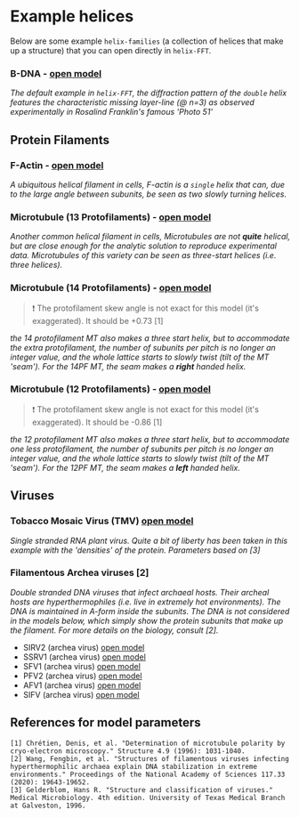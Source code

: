 # Example helices

Below are some example `helix-families` (a collection of helices that make up a structure) that you can open directly in `helix-FFT`.

### B-DNA - [open model](https://nemoandrea.github.io/helixiser/#/#name=B-DNA&m=1&radius=1&rise=0.34&frequency=10&unit_size=0.18&radius=1&rise=0.34&frequency=10&unit_size=0.18&rotation=143)

*The default example in `helix-FFT`, the diffraction pattern of the `double` helix features the characteristic missing layer-line (@ n=3) as observed experimentally in Rosalind Franklin's famous 'Photo 51'*

## Protein Filaments

### F-Actin - [open model](https://nemoandrea.github.io/helixiser/#/#name=F-actin&n=6&m=3&s=0.19&radius=2.5&rise=2.75&frequency=2.166&unit_size=3&offset=0&rotation=0&handedness=right)

*A ubiquitous helical filament in cells, F-actin is a `single` helix that can, due to the large angle between subunits, be seen as two slowly turning helices.*

### Microtubule (13 Protofilaments) - [open model](https://nemoandrea.github.io/helixiser/#/#name=Microtubule%20(13PF)&n=14&m=1&s=0.13&radius=12.5&rise=0.946&frequency=13&unit_size=2.5&offset=0&handedness=right&radius=12.5&rise=0.946&frequency=13&unit_size=2.5&offset=4.1&handedness=right&radius=12.5&rise=0.946&frequency=13&unit_size=2.5&offset=8.2&handedness=right)

*Another common helical filament in cells, Microtubules are not **quite** helical, but are close enough for the analytic solution to reproduce experimental data. Microtubules of this variety can be seen as three-start helices (i.e. three helices).* 

### Microtubule (14 Protofilaments) - [open model](https://nemoandrea.github.io/helixiser/#/#name=Microtubule%20(14PF)&n=14&m=1&s=0.13&radius=13.46&rise=0.946&frequency=13.9&unit_size=2.5&offset=0&rotation=0&handedness=right&radius=13.46&rise=0.946&frequency=13.9&unit_size=2.5&offset=4.38&rotation=1&handedness=right&radius=13.46&rise=0.946&frequency=13.9&unit_size=2.5&offset=8.766&rotation=2&handedness=right)

>:exclamation: The protofilament skew angle is not exact for this model (it's exaggerated). It should be +0.73 [1]

*the 14 protofilament MT also makes a three start helix, but to accommodate the extra protofilament, the number of subunits per pitch is no longer an integer value, and the whole lattice starts to slowly twist (tilt of the MT 'seam'). For the 14PF MT, the seam makes a **right** handed helix.*  

### Microtubule (12 Protofilaments) - [open model](https://nemoandrea.github.io/helixiser/#/#name=Microtubule%20(12PF)&n=14&m=1&s=0.13&radius=11.54&rise=0.946&frequency=12.1&unit_size=2.5&offset=0&rotation=0&handedness=right&radius=11.54&rise=0.946&frequency=12.1&unit_size=2.5&offset=3.82&rotation=-0.85&handedness=right&radius=11.54&rise=0.946&frequency=12.1&unit_size=2.5&offset=7.63&rotation=-1.7&handedness=right)

> :exclamation: The protofilament skew angle is not exact for this model (it's exaggerated). It should be -0.86 [1]

*the 12 protofilament MT also makes a three start helix, but to accommodate one less protofilament, the number of subunits per pitch is no longer an integer value, and the whole lattice starts to slowly twist (tilt of the MT 'seam'). For the 12PF MT, the seam makes a **left** handed helix.*  

## Viruses



### Tobacco Mosaic Virus (TMV) [open model](https://nemoandrea.github.io/helixiser/#/#name=Tobacco%20Mosaic%20Virus%20&n=20&m=1&s=0.6&radius=7&rise=0.114&frequency=16.333&unit_size=0.7&offset=0&rotation=0&handedness=right&radius=4&rise=0.114&frequency=16.333&unit_size=1&offset=0.75&rotation=0&handedness=right&radius=5&rise=0.114&frequency=16.333&unit_size=0.7&offset=0.5&rotation=0&handedness=right&radius=6&rise=0.114&frequency=16.333&unit_size=0.7&offset=0.25&rotation=0&handedness=right)

*Single stranded RNA plant virus. Quite a bit of liberty has been taken in this example with the 'densities' of the protein. Parameters based on [3]*

### Filamentous Archea viruses [2]

*Double stranded DNA viruses that infect archaeal hosts. Their archeal hosts are hyperthermophiles (i.e. live in extremely hot environments). The DNA is maintained in A-form inside the subunits. The DNA is not considered in the models below, which simply show the protein subunits that make up the filament. For more details on the biology, consult [2].*
* SIRV2 (archea virus) [open model](https://nemoandrea.github.io/helixiser/#/#name=SIRV2&n=20&m=1&s=0.65&radius=6.1&rise=0.291&frequency=14.6&unit_size=1.7)
* SSRV1 (archea virus) [open model](https://nemoandrea.github.io/helixiser/#/#name=SSRV1&n=20&m=1&s=0.65&radius=6.1&rise=0.294&frequency=14.66&unit_size=1.7)
* SFV1 (archea virus) [open model](https://nemoandrea.github.io/helixiser/#/#name=SFV1&n=20&m=1&s=0.65&radius=7.5&rise=0.276&frequency=17.14&unit_size=1.8) 
* PFV2 (archea virus) [open model](https://nemoandrea.github.io/helixiser/#/#name=PFV2&n=20&m=1&s=0.65&radius=6.7&rise=0.286&frequency=15.70&unit_size=1.8)
* AFV1 (archea virus) [open model](https://nemoandrea.github.io/helixiser/#/#name=AFV1&n=20&m=1&s=0.39&radius=4.2&rise=0.46&frequency=9.3&unit_size=1.9)
* SIFV (archea virus) [open model](https://nemoandrea.github.io/helixiser/#/#name=SIFV&n=20&m=1&s=0.39&radius=4.2&rise=0.548&frequency=9.34&unit_size=2)

## References for model parameters

```
[1] Chrétien, Denis, et al. "Determination of microtubule polarity by cryo-electron microscopy." Structure 4.9 (1996): 1031-1040.
[2] Wang, Fengbin, et al. "Structures of filamentous viruses infecting hyperthermophilic archaea explain DNA stabilization in extreme environments." Proceedings of the National Academy of Sciences 117.33 (2020): 19643-19652.
[3] Gelderblom, Hans R. "Structure and classification of viruses." Medical Microbiology. 4th edition. University of Texas Medical Branch at Galveston, 1996.
```




